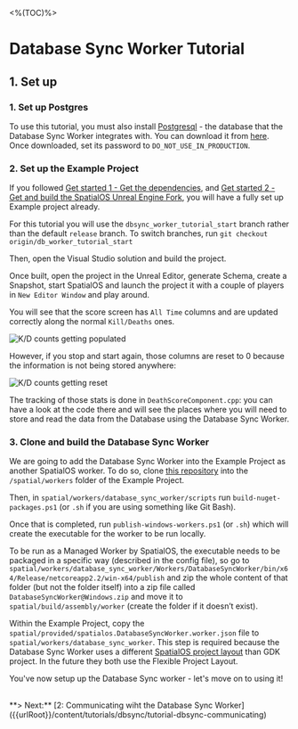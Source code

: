 <%(TOC)%>

# Database Sync Worker Tutorial

## 1. Set up

### 1. Set up Postgres

To use this tutorial, you must also install [Postgresql](https://www.postgresql.org/) - the database that the Database Sync Worker integrates with. You can download it from [here](postgresql.org/download/windows). Once downloaded, set its password to `DO_NOT_USE_IN_PRODUCTION`.

### 2. Set up the Example Project

If you followed [Get started 1 - Get the dependencies]({{urlRoot}}/content/get-started/dependencies), and [Get started 2 - Get and build the SpatialOS Unreal Engine Fork]({{urlRoot}}/content/get-started/build-unreal-fork), you will have a fully set up Example project already. 

For this tutorial you will use the `dbsync_worker_tutorial_start` branch rather than the default `release` branch. To switch branches, run `git checkout origin/db_worker_tutorial_start`

Then, open the Visual Studio solution and build the project.

Once built, open the project in the Unreal Editor, generate Schema, create a Snapshot, start SpatialOS and launch the project it with a couple of players in `New Editor Window` and play around.

You will see that the score screen has `All Time` columns and are updated correctly along the normal `Kill/Deaths` ones. 

![K/D counts getting populated]({{assetRoot}}assets/dbsync/kd-counts-2-0.png)

However, if you stop and start again, those columns are reset to 0 because the information is not being stored anywhere:

![K/D counts getting reset]({{assetRoot}}assets/dbsync/kd-counts-0-0.png)

The tracking of those stats is done in `DeathScoreComponent.cpp`: you can have a look at the code there and will see the places where you will need to store and read the data from the Database using the Database Sync Worker.

### 3. Clone and build the Database Sync Worker

We are going to add the Database Sync Worker into the Example Project as another SpatialOS worker. To do so, clone [this repository](https://github.com/spatialos/database_sync_worker) into the `/spatial/workers` folder of the Example Project.

Then, in `spatial/workers/database_sync_worker/scripts` run `build-nuget-packages.ps1` (or `.sh` if you are using something like Git Bash).

Once that is completed, run `publish-windows-workers.ps1` (or `.sh`) which will create the executable for the worker to be run locally.

To be run as a Managed Worker by SpatialOS, the executable needs to be packaged in a specific way (described in the config file), so go to `spatial/workers/database_sync_worker/Workers/DatabaseSyncWorker/bin/x64/Release/netcoreapp2.2/win-x64/publish` and zip the whole content of that folder (but not the folder itself) into a zip file called `DatabaseSyncWorker@Windows.zip` and move it to `spatial/build/assembly/worker` (create the folder if it doesn’t exist).

Within the Example Project, copy the `spatial/provided/spatialos.DatabaseSyncWorker.worker.json` file to `spatial/workers/database_sync_worker`. This step is required because the Database Sync Worker uses a different [SpatialOS project layout](https://docs.improbable.io/reference/layout/shared/project-layout/files-and-directories) than GDK project. In the future they both use the Flexible Project Layout. 

You've now setup up the Database Sync worker - let's move on to using it!

</br>
**> Next:** [2: Communicating wiht the Database Sync Worker]({{urlRoot}}/content/tutorials/dbsync/tutorial-dbsync-communicating)
</br>

